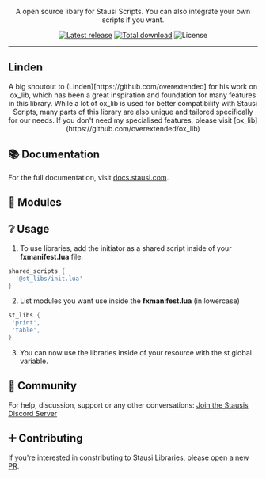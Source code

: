 <p align="center">
  A open source libary for Stausi Scripts. You can also integrate your own scripts if you want.
</p>

<p align="center">
  <a href="https://github.com/Stausi/st_libs/releases/tag/v1.0.0"><img alt="Latest release" src="https://img.shields.io/github/v/release/Stausi/st_libs?logo=github"/></a>
  <a href="https://github.com/Stausi/st_libs/releases/latest/download/st_libs.zip"><img alt="Total download" src="https://img.shields.io/github/downloads/Stausi/st_libs/total"/></a>
  <img alt="License" src="https://img.shields.io/github/license/Stausi/st_libs"/>
</p>

---

## Linden

<p align="center">
  A big shoutout to (Linden)[https://github.com/overextended] for his work on ox_lib, which has been a great inspiration and foundation for many features in this library. While a lot of ox_lib is used for better compatibility with Stausi Scripts, many parts of this library are also unique and tailored specifically for our needs. If you don't need my specialised features, please visit [ox_lib](https://github.com/overextended/ox_lib)
</p>

## 📚 Documentation

For the full documentation, visit [docs.stausi.com](https://docs.stausi.com/st_libs).

## 🧷 Modules

## ❔ Usage
1. To use libraries, add the initiator as a shared script inside of your **fxmanifest.lua** file.
```lua
shared_scripts {
  '@st_libs/init.lua'
}
```
2. List modules you want use inside the **fxmanifest.lua** (in lowercase)
 ```lua
st_libs {
  'print',
  'table',
}
```
3. You can now use the libraries inside of your resource with the st global variable.

## 👥 Community

For help, discussion, support or any other conversations:
[Join the Stausis Discord Server](https://discord.gg/nKsErtYmek)

## ➕ Contributing

If you're interested in constributing to Stausi Libraries, please open a [new PR](https://github.com/Stausi/st_libs/pulls).

